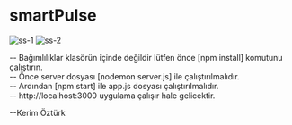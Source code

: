 # smartPulse 

![ss-1](https://user-images.githubusercontent.com/49280604/161448608-e5ed34ad-cd2a-4d10-afbd-504b8162c223.png)
![ss-2](https://user-images.githubusercontent.com/49280604/161448613-cc83fd10-d542-4c86-8c3c-42a0c16dc2d6.PNG)

-- Bağımlılıklar klasörün içinde değildir lütfen önce [npm install] komutunu çalıştırın.\
-- Önce server dosyası [nodemon server.js] ile çalıştırılmalıdır.\
-- Ardından [npm start] ile app.js dosyası çalıştırılmalıdır.\
-- http://localhost:3000 uygulama çalışır hale gelicektir.

--Kerim Öztürk

